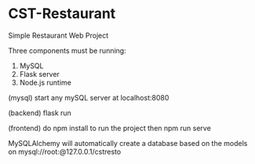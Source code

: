 # CST-Restaurant
Simple Restaurant Web Project

Three components must be running:
1. MySQL
2. Flask server
3. Node.js runtime



(mysql)
start any mySQL server at localhost:8080

(backend)
flask run

(frontend)
do npm install to run the project
then npm run serve

MySQLAlchemy will automatically create a database based on the models on mysql://root:@127.0.0.1/cstresto